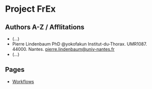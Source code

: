 # Project FrEx

## Authors A-Z / Afflitations

* (...)
* Pierre Lindenbaum PhD @yokofakun Institut-du-Thorax. UMR1087. 44000. Nantes. pierre.lindenbaum@univ-nantes.fr
* (...)


## Pages

* [Workflows](workflows.md)
